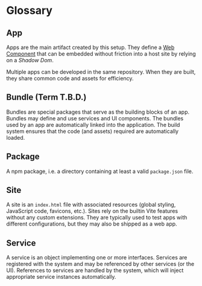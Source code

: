 # Glossary

## App

Apps are the main artifact created by this setup.
They define a [Web Component](https://developer.mozilla.org/en-US/docs/Web/Web_Components) that can be embedded without friction into a host site by relying on a _Shadow Dom_.

Multiple apps can be developed in the same repository.
When they are built, they share common code and assets for efficiency.

## Bundle (Term T.B.D.) <!-- TODO -->

Bundles are special packages that serve as the building blocks of an app.
Bundles may define and use services and UI components.
The bundles used by an app are automatically linked into the application.
The build system ensures that the code (and assets) required are automatically loaded.

## Package

A npm package, i.e. a directory containing at least a valid `package.json` file.

## Site

A site is an `index.html` file with associated resources (global styling, JavaScript code, favicons, etc.).
Sites rely on the builtin Vite features without any custom extensions.
They are typically used to test apps with different configurations, but they may also be shipped as a web app.

## Service

A service is an object implementing one or more interfaces.
Services are registered with the system and may be referenced by other services (or the UI).
References to services are handled by the system, which will inject appropriate service instances automatically.

